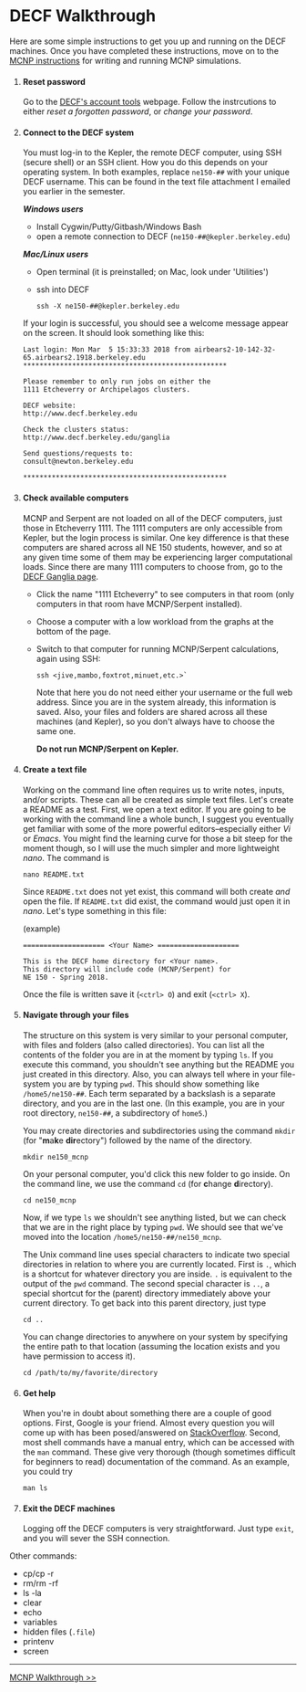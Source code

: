 # DECF Walkthrough

Here are some simple instructions to get you up and running on the DECF machines. Once you have completed these instructions, move on to the [MCNP instructions](mcnp_walkthrough.md) for writing and running MCNP simulations.

1. #### Reset password
	Go to the [DECF's account tools](https://www.decf.berkeley.edu/acct/) webpage. Follow the instrcutions to either _reset a forgotten password_, or _change your password_.


1. #### Connect to the DECF system  

	You must log-in to the Kepler, the remote DECF computer, using SSH (secure shell) or an SSH client. How you do this depends on your operating system. In both examples, replace `ne150-##` with your unique DECF username. This can be found in the text file attachment I emailed you earlier in the semester.
	
	**_Windows users_**

	* Install Cygwin/Putty/Gitbash/Windows Bash  
	* open a remote connection to DECF (`ne150-##@kepler.berkeley.edu`)

	**_Mac/Linux users_**
	
	* Open terminal (it is preinstalled; on Mac, look under 'Utilities')
	* ssh into DECF 
	
		```
		ssh -X ne150-##@kepler.berkeley.edu
		```

	If your login is successful, you should see a welcome message appear on the screen. It should look something like this:
	
	```
	Last login: Mon Mar  5 15:33:33 2018 from airbears2-10-142-32-65.airbears2.1918.berkeley.edu
	**************************************************
	
	Please remember to only run jobs on either the
	1111 Etcheverry or Archipelagos clusters.
	
	DECF website:
	http://www.decf.berkeley.edu
	
	Check the clusters status:
	http://www.decf.berkeley.edu/ganglia
	
	Send questions/requests to:
	consult@newton.berkeley.edu
	
	**************************************************
	```
	
	
1. #### Check available computers

	MCNP and Serpent are not loaded on all of the DECF computers, just those in Etcheverry 1111. The 1111 computers are only accessible from Kepler, but the login process is similar. One key difference is that these computers are shared across all NE 150 students, however, and so at any given time some of them may be experiencing larger computational loads. Since there are many 1111 computers to choose from, go to the [DECF Ganglia page](https://www.decf.berkeley.edu/ganglia/).
	* Click the name "1111 Etcheverry" to see computers in that room (only computers in that room have MCNP/Serpent installed).
	* Choose a computer with a low workload from the graphs at the bottom of the page.
	* Switch to that computer for running MCNP/Serpent calculations, again using SSH: 
	
		```
		ssh <jive,mambo,foxtrot,minuet,etc.>` 
		```
		
		Note that here you do not need either your username or the full web address. Since you are in the system already, this information is saved. Also, your files and folders are shared across all these machines (and Kepler), so you don't always have to choose the same one.
		
		**Do not run MCNP/Serpent on Kepler.**
		 
		 
1. #### Create a text file

	Working on the command line often requires us to write notes, inputs, and/or scripts. These can all be created as simple text files. Let's create a README as a test. First, we open a text editor. If you are going to be working with the command line a whole bunch, I suggest you eventually get familiar with some of the more powerful editors–especially either _Vi_ or _Emacs_. You might find the learning curve for those a bit steep for the moment though, so I will use the much simpler and more lightweight _nano_. The command is 
	
	```
	nano README.txt
	```
	
	Since `README.txt` does not yet exist, this command will both create _and_ 	open the file. If `README.txt` did exist, the command would just open it in _nano_. Let's type something in this file: 
	
	(example)
	
	```	
	==================== <Your Name> ====================
	
	This is the DECF home directory for <Your name>. 
	This directory will include code (MCNP/Serpent) for 
	NE 150 - Spring 2018.
	```
	
	Once the file is written save it (`<ctrl> O`) and exit (`<ctrl> X`). 


1. #### Navigate through your files

	The structure on this system is very similar to your personal computer, with files and folders (also called directories). You can list all the contents of the folder you are in at the moment by typing `ls`. If you execute this command, you shouldn't see anything but the README you just created in this directory. Also, you can always tell where in your file-system you are by typing `pwd`. This should show something like `/home5/ne150-##`. Each term separated by a backslash is a separate directory, and you are in the last one. (In this example, you are in your root directory, `ne150-##`, a subdirectory of `home5`.)
	
	You may create directories and subdirectories using the command `mkdir` (for "**m**a**k**e **dir**ectory") followed by the name of the directory.

	```
	mkdir ne150_mcnp
	```
	
		
	On your personal computer, you'd click this new folder to go inside. On the command line, we use the command `cd` (for **c**hange **d**irectory).

	```
	cd ne150_mcnp
	```
	
	Now, if we type `ls` we shouldn't see anything listed, but we can check that we are in the right place by typing `pwd`. We should see that we've moved into the location `/home5/ne150-##/ne150_mcnp`.
	
	The Unix command line uses special characters to indicate two special directories in relation to where you are currently located. First is `.`, which is a shortcut for whatever directory you are inside. `.` is equivalent to the output of the `pwd` command. The second special character is `..`, a special shortcut for the (parent) directory immediately above your current directory. To get back into this parent directory, just type
	
	```
	cd ..
	```
	
	You can change directories to anywhere on your system by specifying the entire path to that location (assuming the location exists and you have permission to access it).
	
	```
	cd /path/to/my/favorite/directory
	```	

1. #### Get help

	When you're in doubt about something there are a couple of good options. First, Google is your friend. Almost every question you will come up with has been posed/answered on [StackOverflow](https://stackoverflow.com/questions/3327013/how-to-determine-the-current-shell-im-working-on). Second, most shell commands have a manual entry, which can be accessed with the `man` command. These give very thorough (though sometimes difficult for beginners to read) documentation of the command. As an example, you could try 
	
	```
	man ls
	```
	
		
1. #### Exit the DECF machines

	Logging off the DECF computers is very straightforward. Just type `exit`, and you will sever the SSH connection.


Other commands:  
* cp/cp -r  
* rm/rm -rf  
* ls -la  
* clear  
* echo
* variables
* hidden files (`.file`)  
* printenv  
* screen

---
[MCNP Walkthrough >>](mcnp_walkthrough.md)